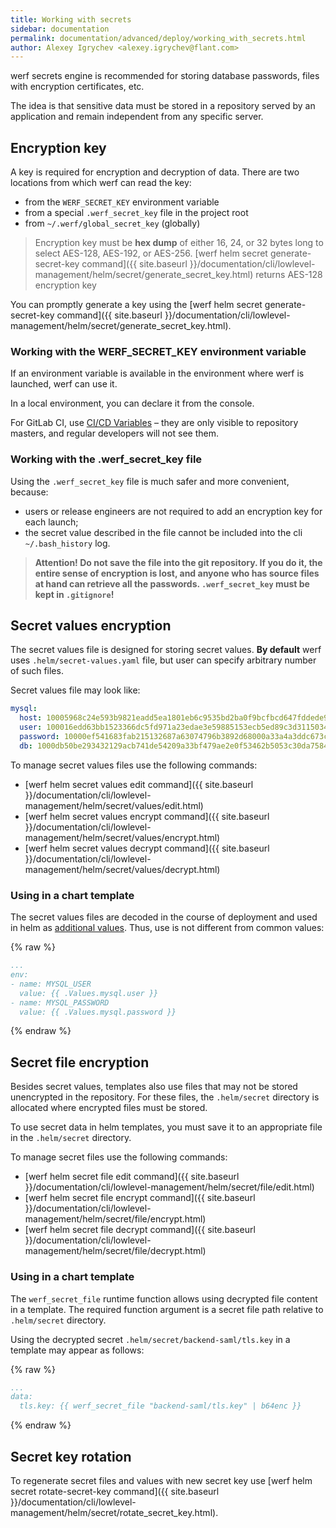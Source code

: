 ```yaml
---
title: Working with secrets
sidebar: documentation
permalink: documentation/advanced/deploy/working_with_secrets.html
author: Alexey Igrychev <alexey.igrychev@flant.com>
---
```


werf secrets engine is recommended for storing database passwords, files with encryption certificates, etc.

The idea is that sensitive data must be stored in a repository served by an application and remain independent from any specific server.

## Encryption key

A key is required for encryption and decryption of data. There are two locations from which werf can read the key:
* from the `WERF_SECRET_KEY` environment variable
* from a special `.werf_secret_key` file in the project root
* from `~/.werf/global_secret_key` (globally)

> Encryption key must be **hex dump** of either 16, 24, or 32 bytes long to select AES-128, AES-192, or AES-256. [werf helm secret generate-secret-key command]({{ site.baseurl }}/documentation/cli/lowlevel-management/helm/secret/generate_secret_key.html) returns AES-128 encryption key

You can promptly generate a key using the [werf helm secret generate-secret-key command]({{ site.baseurl }}/documentation/cli/lowlevel-management/helm/secret/generate_secret_key.html).

### Working with the WERF_SECRET_KEY environment variable

If an environment variable is available in the environment where werf is launched, werf can use it.

In a local environment, you can declare it from the console.

For GitLab CI, use [CI/CD Variables](https://docs.gitlab.com/ee/ci/variables/#variables) – they are only visible to repository masters, and regular developers will not see them.

### Working with the .werf_secret_key file

Using the `.werf_secret_key` file is much safer and more convenient, because:
* users or release engineers are not required to add an encryption key for each launch;
* the secret value described in the file cannot be included into the cli `~/.bash_history` log.

> **Attention! Do not save the file into the git repository. If you do it, the entire sense of encryption is lost, and anyone who has source files at hand can retrieve all the passwords. `.werf_secret_key` must be kept in `.gitignore`!**

## Secret values encryption

The secret values file is designed for storing secret values. **By default** werf uses `.helm/secret-values.yaml` file, but user can specify arbitrary number of such files.  

Secret values file may look like:
```yaml
mysql:
  host: 10005968c24e593b9821eadd5ea1801eb6c9535bd2ba0f9bcfbcd647fddede9da0bf6e13de83eb80ebe3cad4
  user: 100016edd63bb1523366dc5fd971a23edae3e59885153ecb5ed89c3d31150349a4ff786760c886e5c0293990
  password: 10000ef541683fab215132687a63074796b3892d68000a33a4a3ddc673c3f4de81990ca654fca0130f17
  db: 1000db50be293432129acb741de54209a33bf479ae2e0f53462b5053c30da7584e31a589f5206cfa4a8e249d20
```

To manage secret values files use the following commands:
- [werf helm secret values edit command]({{ site.baseurl }}/documentation/cli/lowlevel-management/helm/secret/values/edit.html)
- [werf helm secret values encrypt command]({{ site.baseurl }}/documentation/cli/lowlevel-management/helm/secret/values/encrypt.html)
- [werf helm secret values decrypt command]({{ site.baseurl }}/documentation/cli/lowlevel-management/helm/secret/values/decrypt.html)

### Using in a chart template

The secret values files are decoded in the course of deployment and used in helm as [additional values](https://helm.sh/docs/chart_template_guide/values_files/). Thus, use is not different from common values:

{% raw %}
```yaml
...
env:
- name: MYSQL_USER
  value: {{ .Values.mysql.user }}
- name: MYSQL_PASSWORD
  value: {{ .Values.mysql.password }}
```
{% endraw %}

## Secret file encryption

Besides secret values, templates also use files that may not be stored unencrypted in the repository. For these files, the `.helm/secret` directory is allocated where encrypted files must be stored.

To use secret data in helm templates, you must save it to an appropriate file in the `.helm/secret` directory.

To manage secret files use the following commands:
- [werf helm secret file edit command]({{ site.baseurl }}/documentation/cli/lowlevel-management/helm/secret/file/edit.html)
- [werf helm secret file encrypt command]({{ site.baseurl }}/documentation/cli/lowlevel-management/helm/secret/file/encrypt.html)
- [werf helm secret file decrypt command]({{ site.baseurl }}/documentation/cli/lowlevel-management/helm/secret/file/decrypt.html)

### Using in a chart template

The `werf_secret_file` runtime function allows using decrypted file content in a template. The required function argument is a secret file path relative to `.helm/secret` directory.

Using the decrypted secret `.helm/secret/backend-saml/tls.key` in a template may appear as follows:

{% raw %}
```yaml
...
data:
  tls.key: {{ werf_secret_file "backend-saml/tls.key" | b64enc }}
```
{% endraw %}

## Secret key rotation

To regenerate secret files and values with new secret key use [werf helm secret rotate-secret-key command]({{ site.baseurl }}/documentation/cli/lowlevel-management/helm/secret/rotate_secret_key.html).
